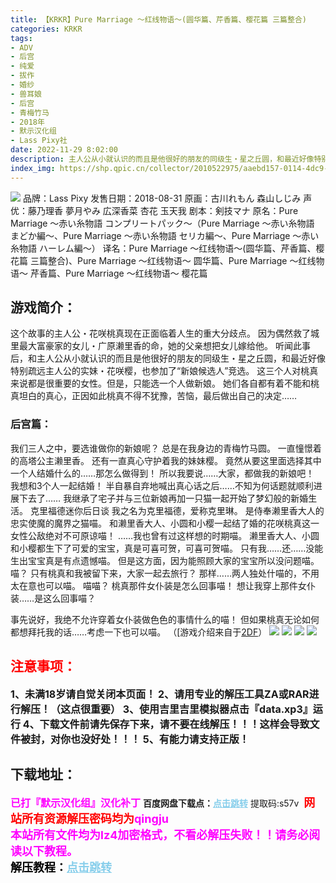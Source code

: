 ```yaml
---
title: 【KRKR】Pure Marriage ～红线物语～(圆华篇、芹香篇、樱花篇 三篇整合)
categories: KRKR
tags:
- ADV
- 后宫
- 纯爱
- 拔作
- 婚纱
- 兽耳娘
- 后宫
- 青梅竹马
- 2018年
- 默示汉化组
- Lass Pixy社
date: 2022-11-29 8:02:00
description: 主人公从小就认识的而且是他很好的朋友的同级生・星之丘圆，和最近好像特别疏远主人公的实妹・花咲樱，也参加了“新娘候选人”竞选。这三个人对桃真来说都是很重要的女性。但是，只能选一个人做新娘。她们各自都有着不能和桃真坦白的真心，正因如此桃真不得不犹豫，苦恼，最后做出自己的决定……
index_img: https://shp.qpic.cn/collector/2010522975/aaebd157-0114-4dc9-8a8a-756d69c5b275/0
---
```

![](https://shp.qpic.cn/collector/2010522975/aaebd157-0114-4dc9-8a8a-756d69c5b275/0)
品牌：Lass Pixy
发售日期：2018-08-31
原画：古川れもん 森山しじみ
声优：藤乃理香 夢月やみ 広深香菜 杏花 玉天我
剧本：剣技マナ
原名：Pure Marriage ～赤い糸物語 コンプリートパック～（Pure Marriage ～赤い糸物語 まどか編～、Pure Marriage ～赤い糸物語 セリカ編～、Pure Marriage ～赤い糸物語 ハーレム編～）
译名：Pure Marriage ～红线物语～(圆华篇、芹香篇、樱花篇 三篇整合)、Pure Marriage ～红线物语～ 圆华篇、Pure Marriage ～红线物语～ 芹香篇、Pure Marriage ～红线物语～ 樱花篇

## 游戏简介：
这个故事的主人公・花咲桃真现在正面临着人生的重大分歧点。
因为偶然救了城里最大富豪家的女儿・广原濑里香的命，她的父亲想把女儿嫁给他。
听闻此事后，和主人公从小就认识的而且是他很好的朋友的同级生・星之丘圆，和最近好像特别疏远主人公的实妹・花咲樱，也参加了“新娘候选人”竞选。
这三个人对桃真来说都是很重要的女性。但是，只能选一个人做新娘。
她们各自都有着不能和桃真坦白的真心，正因如此桃真不得不犹豫，苦恼，最后做出自己的决定……
### **后宫篇：**
我们三人之中，要选谁做你的新娘呢？
总是在我身边的青梅竹马圆。
一直憧憬着的高塔公主濑里香。
还有一直真心守护着我的妹妹樱。
竟然从要这里面选择其中一个人结婚什么的……那怎么做得到！
所以我要说……大家，都做我的新娘吧！
我想和3个人一起结婚！
半自暴自弃地喊出真心话之后……不知为何话题就顺利进展下去了……
我继承了宅子并与三位新娘再加一只猫一起开始了梦幻般的新婚生活。
克里福德迷你后日谈
我之名为克里福德，爱称克里琳。
是侍奉濑里香大人的忠实使魔的魔界之猫喵。
和濑里香大人、小圆和小樱一起结了婚的花咲桃真这一女性公敌绝对不可原谅喵！
……我也曾有过这样想的时期喵。
濑里香大人、小圆和小樱都生下了可爱的宝宝，真是可喜可贺，可喜可贺喵。
只有我……还……没能生出宝宝真是有点遗憾喵。
但是这方面，因为能照顾大家的宝宝所以没问题喵。
喵？
只有桃真和我被留下来，大家一起去旅行？
那样……两人独处什喵的，不用太在意也可以喵。
喵喵？
桃真那件女仆装是怎么回事喵！
想让我穿上那件女仆装……是这么回事喵？

事先说好，我绝不允许穿着女仆装做色色的事情什么的喵！
但如果桃真无论如何都想拜托我的话……考虑一下也可以喵。
（[游戏介绍来自于[2DF](https://galge.fun/subjects/7817)）
![](https://shp.qpic.cn/collector/2010522975/5a25f623-ff52-4097-b414-5d8ce2f7bacc/0)
![](https://shp.qpic.cn/collector/2010522975/cfa06041-8224-4f35-907e-6f69a38f822d/0)
![](https://shp.qpic.cn/collector/2010522975/37bf31cd-f315-489d-be70-c3b1a55bcfd5/0)
![](https://shp.qpic.cn/collector/2010522975/931ac232-dff0-4136-8b89-9a516b601fc6/0)





## <font color=#FF0000 >注意事项：</font>
<font size=3><b>1、未满18岁请自觉关闭本页面！
2、请用专业的解压工具ZA或RAR进行解压！（这点很重要）
3、使用吉里吉里模拟器点击『data.xp3』运行
4、下载文件前请先保存下来，请不要在线解压！！！这样会导致文件被封，对你也没好处！！！
5、有能力请支持正版！</b></font>

## 下载地址：
<font color=#FF00FF size=3>**已打『默示汉化组』汉化补丁**</font>
<b>百度网盘下载点：</b><a href="https://pan.baidu.com/s/1BDoZTBooLFu9nDMIFoL9Dw?pwd=s57v" style="color: #87CEEB;"><b>点击跳转</b></a> 提取码:s57v
<a style="padding: 0" href="https://post.qingju.org/AD/"><img style="max-width:100%" src="https://img.acgus.top/i/2024/07/478f689b8021d8d499ab43d21acf137a.gif" alt=""></a>
<b><font color=#FF0000 size=4>网站所有资源解压密码均为</b></font><b><font color=#FF00FF size=4>qingju</font><font color=#FF0000 ></font></b><br><b><font color=#FF00FF size=4>本站所有文件均为lz4加密格式，不看必解压失败！！请务必阅读以下教程。</b></font><br><b><font color=#000 size=4>解压教程：</b><a href="https://post.qingju.org/tutorial/000/" style="color: #87CEEB;"><b>点击跳转</b></a>